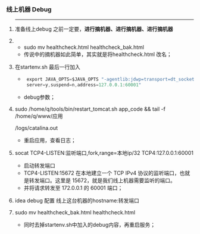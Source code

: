 ### 线上机器 Debug

1. ------

   准备线上debug 之前一定要，**进行摘机器、进行摘机器、进行摘机器**

2. - sudo mv healthcheck.html healthcheck_bak.html
   - 传说中的摘机器如此简单，其实就是将healthcheck.html 改名；

3. 在startenv.sh 最后一行加入

   - ```java
      export JAVA_OPTS=$JAVA_OPTS "-agentlib:jdwp=transport=dt_socket,
      server=y,suspend=n,address=127.0.0.1:60001"
      ```

   - debug参数；

4. sudo /home/q/tools/bin/restart_tomcat.sh app_code && tail -f /home/q/www/应用

   /logs/catalina.out

   - 重启应用，查看日志；

5. socat TCP4-LISTEN:监听端口,fork,range=本地ip/32 TCP4:127.0.0.1:60001

   - 启动转发端口
   - TCP4-LISTEN:15672 在本地建立一个 TCP IPv4 协议的监听端口，也就是转发端口。这里是 15672，就是我们线上机器需要监听的端口。
   - 并将请求转发至 172.0.0.1 的 60001 端口；

6. idea debug 配置 线上这台机器的hostname:转发端口

7. sudo mv healthcheck_bak.html healthcheck.html

   - 同时去掉startenv.sh中加入的debug内容，再重启服务；